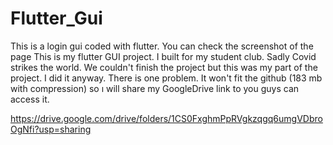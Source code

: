 # Flutter_Gui
This is a login gui coded with flutter. You can check the screenshot of the page
This is my flutter GUI project. I built for my student club. Sadly Covid strikes the world. We couldn't finish the project
but this was my part of the project. I did it anyway. There is one problem. It won't fit the github (183 mb with compression) so 
ı will share my GoogleDrive link to you guys can access it.

https://drive.google.com/drive/folders/1CS0FxghmPpRVgkzqgq6umgVDbroOgNfi?usp=sharing
